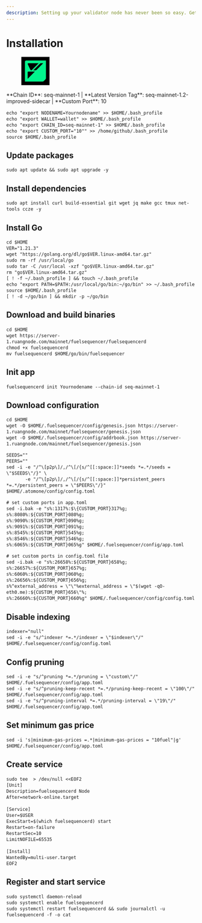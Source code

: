 ```yaml
---
description: Setting up your validator node has never been so easy. Get your validator running in minutes by following step by step instructions.
---
```

# Installation
<figure><img src="https://raw.githubusercontent.com/ruangnode/cosmos-images/main/logos/fuelsequencer.png" alt=""><figcaption></figcaption></figure>
**Chain ID**: seq-mainnet-1 | **Latest Version Tag**: seq-mainnet-1.2-improved-sidecar  | **Custom Port**: 10

```
echo "export NODENAME=Yournodename" >> $HOME/.bash_profile
echo "export WALLET=wallet" >> $HOME/.bash_profile
echo "export CHAIN_ID=seq-mainnet-1" >> $HOME/.bash_profile
echo "export CUSTOM_PORT="10"" >> /home/github/.bash_profile
source $HOME/.bash_profile
```

## Update packages
```
sudo apt update && sudo apt upgrade -y
```

## Install dependencies
```
sudo apt install curl build-essential git wget jq make gcc tmux net-tools ccze -y
```

## Install Go
```
cd $HOME
VER="1.21.3"
wget "https://golang.org/dl/go$VER.linux-amd64.tar.gz"
sudo rm -rf /usr/local/go
sudo tar -C /usr/local -xzf "go$VER.linux-amd64.tar.gz"
rm "go$VER.linux-amd64.tar.gz"
[ ! -f ~/.bash_profile ] && touch ~/.bash_profile
echo "export PATH=$PATH:/usr/local/go/bin:~/go/bin" >> ~/.bash_profile
source $HOME/.bash_profile
[ ! -d ~/go/bin ] && mkdir -p ~/go/bin
```

## Download and build binaries
```
cd $HOME
wget https://server-1.ruangnode.com/mainnet/fuelsequencer/fuelsequencerd
chmod +x fuelsequencerd
mv fuelsequencerd $HOME/go/bin/fuelsequencer
```

## Init app
```
fuelsequencerd init Yournodename --chain-id seq-mainnet-1
```

## Download configuration
```
cd $HOME
wget -O $HOME/.fuelsequencer/config/genesis.json https://server-1.ruangnode.com/mainnet/fuelsequencer/genesis.json
wget -O $HOME/.fuelsequencer/config/addrbook.json https://server-1.ruangnode.com/mainnet/fuelsequencer/genesis.json
```

```
SEEDS=""
PEERS=""
sed -i -e "/^\[p2p\]/,/^\[/{s/^[[:space:]]*seeds *=.*/seeds = \"$SEEDS\"/}" \
       -e "/^\[p2p\]/,/^\[/{s/^[[:space:]]*persistent_peers *=.*/persistent_peers = \"$PEERS\"/}" $HOME/.atomone/config/config.toml
```

```
# set custom ports in app.toml
sed -i.bak -e "s%:1317%:$\{CUSTOM_PORT}317%g;
s%:8080%:${CUSTOM_PORT}080%g;
s%:9090%:${CUSTOM_PORT}090%g;
s%:9091%:${CUSTOM_PORT}091%g;
s%:8545%:${CUSTOM_PORT}545%g;
s%:8546%:${CUSTOM_PORT}546%g;
s%:6065%:${CUSTOM_PORT}065%g" $HOME/.fuelsequencer/config/app.toml
```

```
# set custom ports in config.toml file
sed -i.bak -e "s%:26658%:${CUSTOM_PORT}658%g;
s%:26657%:${CUSTOM_PORT}657%g;
s%:6060%:${CUSTOM_PORT}060%g;
s%:26656%:${CUSTOM_PORT}656%g;
s%^external_address = \"\"%external_address = \"$(wget -qO- eth0.me):${CUSTOM_PORT}656\"%;
s%:26660%:${CUSTOM_PORT}660%g" $HOME/.fuelsequencer/config/config.toml
```

## Disable indexing
```
indexer="null"
sed -i -e "s/^indexer *=.*/indexer = \"$indexer\"/" $HOME/.fuelsequencer/config/config.toml
```

## Config pruning
```
sed -i -e "s/^pruning *=.*/pruning = \"custom\"/" $HOME/.fuelsequencer/config/app.toml 
sed -i -e "s/^pruning-keep-recent *=.*/pruning-keep-recent = \"100\"/" $HOME/.fuelsequencer/config/app.toml
sed -i -e "s/^pruning-interval *=.*/pruning-interval = \"19\"/" $HOME/.fuelsequencer/config/app.toml
```

## Set minimum gas price
```
sed -i 's|minimum-gas-prices =.*|minimum-gas-prices = "10fuel"|g' $HOME/.fuelsequencer/config/app.toml
```

## Create service
```
sudo tee  > /dev/null <<EOF2
[Unit]
Description=fuelsequencerd Node
After=network-online.target

[Service]
User=$USER
ExecStart=$(which fuelsequencerd) start
Restart=on-failure
RestartSec=10
LimitNOFILE=65535

[Install]
WantedBy=multi-user.target
EOF2
```

## Register and start service
```
sudo systemctl daemon-reload
sudo systemctl enable fuelsequencerd
sudo systemctl restart fuelsequencerd && sudo journalctl -u fuelsequencerd -f -o cat
```
